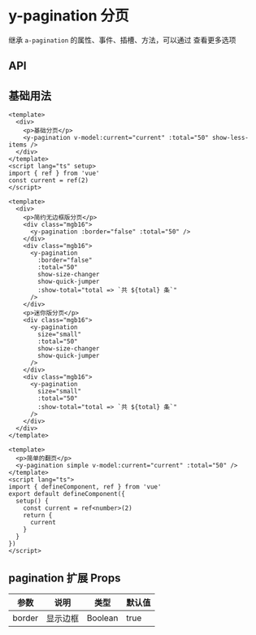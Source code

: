 # y-pagination 分页

<a-btn label="a-pagination" href="https://next.antdv.com/components/pagination-cn" />

继承 `a-pagination` 的属性、事件、插槽、方法，可以通过 <y-link blank label="a-pagination" href="https://next.antdv.com/components/pagination-cn" /> 查看更多选项

## API

## 基础用法

```vue demo
<template>
  <div>
    <p>基础分页</p>
    <y-pagination v-model:current="current" :total="50" show-less-items />
  </div>
</template>
<script lang="ts" setup>
import { ref } from 'vue'
const current = ref(2)
</script>
```

```vue demo
<template>
  <div>
    <p>简约无边框版分页</p>
    <div class="mgb16">
      <y-pagination :border="false" :total="50" />
    </div>
    <div class="mgb16">
      <y-pagination
        :border="false"
        :total="50"
        show-size-changer
        show-quick-jumper
        :show-total="total => `共 ${total} 条`"
      />
    </div>
    <p>迷你版分页</p>
    <div class="mgb16">
      <y-pagination
        size="small"
        :total="50"
        show-size-changer
        show-quick-jumper
      />
    </div>
    <div class="mgb16">
      <y-pagination
        size="small"
        :total="50"
        :show-total="total => `共 ${total} 条`"
      />
    </div>
  </div>
</template>
```

```vue demo
<template>
  <p>简单的翻页</p>
  <y-pagination simple v-model:current="current" :total="50" />
</template>
<script lang="ts">
import { defineComponent, ref } from 'vue'
export default defineComponent({
  setup() {
    const current = ref<number>(2)
    return {
      current
    }
  }
})
</script>
```

## pagination 扩展 Props

| 参数   | 说明     | 类型    | 默认值 |
| ------ | -------- | ------- | ------ |
| border | 显示边框 | Boolean | true   |

